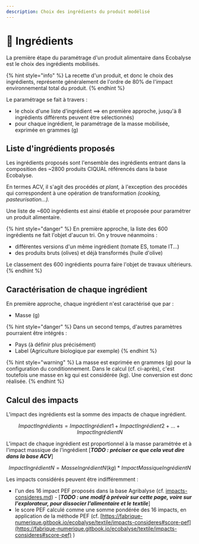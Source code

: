 ```yaml
---
description: Choix des ingrédients du produit modélisé
---
```


# 🍅 Ingrédients

La première étape du paramétrage d'un produit alimentaire dans Ecobalyse est le choix des ingrédients mobilisés.&#x20;

{% hint style="info" %}
La recette d'un produit, et donc le choix des ingrédients, représente généralement de l'ordre de 80% de l'impact environnemental total du produit.
{% endhint %}

Le paramétrage se fait à travers :

* le choix d'une liste d'ingrédient ==> en première approche, jusqu'à 8 ingrédients différents peuvent être sélectionnés)
* pour chaque ingrédient, le paramétrage de la masse mobilisée, exprimée en grammes (g)

## Liste d'ingrédients proposés

Les ingrédients proposés sont l'ensemble des ingrédients entrant dans la composition des \~2800 produits CIQUAL référencés dans la base Ecobalyse.

En termes ACV, il s'agit des procédés _at plant,_ à l'exception des procédés qui correspondent à une opération de transformation _(cooking, pasteurisation...)._

Une liste de \~600 ingrédients est ainsi établie et proposée pour paramétrer un produit alimentaire.

{% hint style="danger" %}
En première approche, la liste des 600 ingrédients ne fait l'objet d'aucun tri. On y trouve néanmoins :&#x20;

* différentes versions d'un même ingrédient (tomate ES, tomate IT...)
* des produits bruts (olives) et déjà transformés (huile d'olive)

Le classement des 600 ingrédients pourra faire l'objet de travaux ultérieurs.
{% endhint %}

## Caractérisation de chaque ingrédient

En première approche, chaque ingrédient n'est caractérisé que par :&#x20;

* Masse (g)

{% hint style="danger" %}
Dans un second temps, d'autres paramètres pourraient être intégrés :&#x20;

* Pays (à définir plus précisément)
* Label (Agriculture biologique par exemple)
{% endhint %}

{% hint style="warning" %}
La masse est exprimée en grammes (g) pour la configuration du conditionnement. Dans le calcul (cf. ci-après), c'est toutefois une masse en kg qui est considérée (kg). Une conversion est donc réalisée.
{% endhint %}

## Calcul des impacts

L'impact des ingrédients est la somme des impacts de chaque ingrédient.

$$
ImpactIngrédients = ImpactIngrédient1 + ImpactIngrédient2 + ... + Impact Ingrédient N
$$

L'impact de chaque ingrédient est proportionnel à la masse paramétrée et à l'impact massique de l'ingrédient \[_**TODO : préciser ce que cela veut dire dans la base ACV**_]

$$
ImpactIngrédientN = MasseIngrédientN(kg) * ImpactMassiqueIngrédientN
$$

Les impacts considérés peuvent être indifféremment :&#x20;

* l'un des 16 impact PEF proposés dans la base Agribalyse (cf. [impacts-consideres.md](../textile/impacts-consideres.md "mention")) - \[_**TODO : une modif à prévoir sur cette page, voire sur l'explorateur, pour dissocier l'alimentaire et le textile**_]
* le score PEF calculé comme une somme pondérée des 16 impacts, en application de la méthode PEF (cf. [https://fabrique-numerique.gitbook.io/ecobalyse/textile/impacts-consideres#score-pef](https://fabrique-numerique.gitbook.io/ecobalyse/textile/impacts-consideres#score-pef) )





